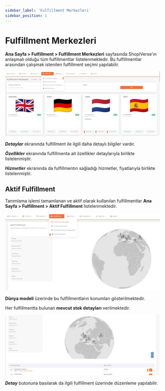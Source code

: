 ```yaml
---
sidebar_label: 'Fulfillment Merkezleri'
sidebar_position: 1
---
```


# Fulfillment Merkezleri

**Ana Sayfa > Fulfillment > Fulfillment Merkezleri** sayfasında ShopiVerse'ın anlaşmalı olduğu tüm fulfillmentlar listelenmektedir. Bu fulfillmentlar arasından çalışmak istenilen fulfillment seçimi yapılabilir. 

![FulfillmentCenters](../fulfillment/img/Fullfilmentcenters.png)

***Detaylar*** ekranında fulfillment ile ilgili daha detaylı bilgiler vardır. 

***Özellikler*** ekranında fulfillmenta ait özellikler detaylarıyla birlikte listelenmiştir. 

***Hizmetler*** ekranında da fulfillmentın sağladığı hizmetler, fiyatlarıyla birlikte listelenmiştir. 

## Aktif Fulfillment

Tanımlama işlemi tamamlanan ve aktif olarak kullanılan fulfillmentlar **Ana Sayfa > Fulfillment > Aktif Fulfillment** listelenmektedir.

![FulfillmentCentersActive](../fulfillment/img/FullfilmentActive.png)

**Dünya modeli** üzerinde bu fulfillmentların konumları gösterilmektedir. 

Her fulfillmentta bulunan **mevcut stok detayları** verilmektedir. 

![FulfillmentCentersActiveDetail](../fulfillment/img/FullfilmentActiveDetail.png)

***Detay*** butonuna basılarak da ilgili fulfillment üzerinde düzenleme yapılabilir. 



